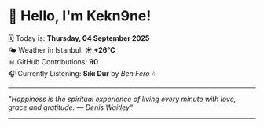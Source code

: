 # 👋 Hello, I'm Kekn9ne!

🗓️ Today is: **Thursday, 04 September 2025**  
🌤️ Weather in Istanbul: **☀️   +26°C**  
📊 GitHub Contributions: **90**  
🎧 Currently Listening: **Sıkı Dur** by *Ben Fero* 🎶

---

_"Happiness is the spiritual experience of living every minute with love, grace and gratitude. — *Denis Waitley*"_

---
